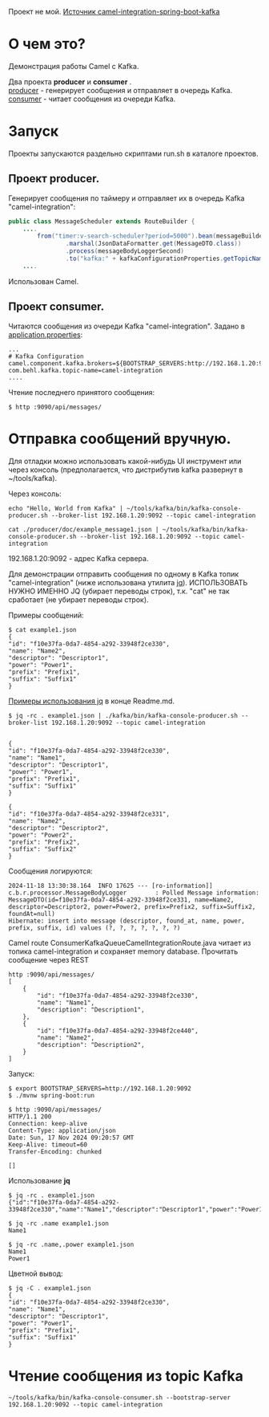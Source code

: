 Проект не мой.
[Источник camel-integration-spring-boot-kafka](https://github.com/hardikSinghBehl/camel-integration-spring-boot-kafka)

# О чем это?

Демонстрация работы Camel с Kafka.<br/>

Два проекта __producer__ и __consumer__ .<br/>
[producer](https://github.com/cherepakhin/camel_boot_kafka_read/tree/main/producer) - генерирует сообщения и отправляет в очередь Kafka.<br/>
[consumer](https://github.com/cherepakhin/camel_boot_kafka_read/tree/main/consumer) - читает сообщения из очереди Kafka.<br/>

# Запуск

Проекты запускаются раздельно скриптами run.sh в каталоге проектов.

## Проект __producer__.
Генерирует сообщения по таймеру и отправляет их в очередь Kafka "camel-integration":

````java
public class MessageScheduler extends RouteBuilder {
    ....
		from("timer:v-search-scheduler?period=5000").bean(messageBuilder).process(messageBodyLogger)
				.marshal(JsonDataFormatter.get(MessageDTO.class))
				.process(messageBodyLoggerSecond)
				.to("kafka:" + kafkaConfigurationProperties.getTopicName());
    ....
````
Использован Camel.

## Проект __consumer__.

Читаются сообщения из очереди Kafka "camel-integration". Задано в [application.properties](https://github.com/cherepakhin/camel_boot_kafka_read/blob/main/consumer/src/main/resources/application.properties):

````properties
...
# Kafka Configuration
camel.component.kafka.brokers=${BOOTSTRAP_SERVERS:http://192.168.1.20:9092}
com.behl.kafka.topic-name=camel-integration
....
````

Чтение последнего принятого сообщения:

````shell
$ http :9090/api/messages/ 
````

# Отправка сообщений вручную.

Для отладки можно использовать какой-нибудь UI инструмент или через консоль (предполагается, что дистрибутив kafka развернут в ~/tools/kafka).

Через консоль:

````shell
echo "Hello, World from Kafka" | ~/tools/kafka/bin/kafka-console-producer.sh --broker-list 192.168.1.20:9092 --topic camel-integration

cat ./producer/doc/example_message1.json | ~/tools/kafka/bin/kafka-console-producer.sh --broker-list 192.168.1.20:9092 --topic camel-integration

````

192.168.1.20:9092 - адрес Kafka сервера.

Для демонстрации отправить сообщения по одному в Kafka топик "camel-integration" (ниже использована утилита  [jq](https://www.baeldung.com/linux/jq-command-json)). ИСПОЛЬЗОВАТЬ НУЖНО ИМЕННО JQ (убирает переводы строк), т.к. "cat" не так сработает (не убирает переводы строк).

Примеры сообщений:
````shell
$ cat example1.json
{
"id": "f10e37fa-0da7-4854-a292-33948f2ce330",
"name": "Name2",
"descriptor": "Descriptor1",
"power": "Power1",
"prefix": "Prefix1",
"suffix": "Suffix1"
}
````

[Примеры использования jq](#jq_example) в конце Readme.md.

````shell
$ jq -rc . example1.json | ./kafka/bin/kafka-console-producer.sh --broker-list 192.168.1.20:9092 --topic camel-integration


{
"id": "f10e37fa-0da7-4854-a292-33948f2ce330",
"name": "Name1",
"descriptor": "Descriptor1",
"power": "Power1",
"prefix": "Prefix1",
"suffix": "Suffix1"
}

{
"id": "f10e37fa-0da7-4854-a292-33948f2ce331",
"name": "Name2",
"descriptor": "Descriptor2",
"power": "Power2",
"prefix": "Prefix2",
"suffix": "Suffix2"
}
````

Сообщения логируются:

````shell
2024-11-18 13:30:38.164  INFO 17625 --- [ro-information]] c.b.r.processor.MessageBodyLogger        : Polled Message information: MessageDTO(id=f10e37fa-0da7-4854-a292-33948f2ce331, name=Name2, descriptor=Descriptor2, power=Power2, prefix=Prefix2, suffix=Suffix2, foundAt=null)
Hibernate: insert into message (descriptor, found_at, name, power, prefix, suffix, id) values (?, ?, ?, ?, ?, ?, ?)
````

Camel route ConsumerKafkaQueueCamelIntegrationRoute.java читает из топика camel-integration и сохраняет memory database. Прочитать сообщение через REST 

````shell
http :9090/api/messages/
[
    {
        "id": "f10e37fa-0da7-4854-a292-33948f2ce330",
        "name": "Name1",
        "description": "Description1",
    },
    {
        "id": "f10e37fa-0da7-4854-a292-33948f2ce440",
        "name": "Name2",
        "description": "Description2",
    }
]
````

Запуск:

````shell
$ export BOOTSTRAP_SERVERS=http://192.168.1.20:9092
$ ./mvnw spring-boot:run

$ http :9090/api/messages/
HTTP/1.1 200
Connection: keep-alive
Content-Type: application/json
Date: Sun, 17 Nov 2024 09:20:57 GMT
Keep-Alive: timeout=60
Transfer-Encoding: chunked

[]
````

<a id="jq_example"></a>
Использование __jq__

````shell
$ jq -rc . example1.json
{"id":"f10e37fa-0da7-4854-a292-33948f2ce330","name":"Name1","descriptor":"Descriptor1","power":"Power1","prefix":"Prefix1","suffix":"Suffix1"}

$ jq -rc .name example1.json
Name1

$ jq -rc .name,.power example1.json
Name1
Power1
````

Цветной вывод:
````shell
$ jq -C . example1.json
{
"id": "f10e37fa-0da7-4854-a292-33948f2ce330",
"name": "Name1",
"descriptor": "Descriptor1",
"power": "Power1",
"prefix": "Prefix1",
"suffix": "Suffix1"
}
````

# Чтение сообщения из topic Kafka

````shell
~/tools/kafka/bin/kafka-console-consumer.sh --bootstrap-server 192.168.1.20:9092 --topic camel-integration
````
